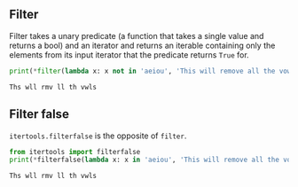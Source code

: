 ## Filter
Filter takes a unary predicate (a function that takes a single value and returns a bool) and an iterator and returns an iterable containing only the
elements from its input iterator that the predicate returns `True` for.
```py
print(*filter(lambda x: x not in 'aeiou', 'This will remove all the vowels'), sep='')
```
`Ths wll rmv ll th vwls`
## Filter false
`itertools.filterfalse` is the opposite of `filter`.
```py
from itertools import filterfalse
print(*filterfalse(lambda x: x in 'aeiou', 'This will remove all the vowels'), sep='')
```
`Ths wll rmv ll th vwls`

